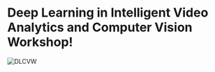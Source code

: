 # Deep Learning in Intelligent Video Analytics and Computer Vision Workshop!
![DLCVW](https://user-images.githubusercontent.com/91938944/179528394-77c2135e-356e-46c2-95d4-78212ee539c9.png)
